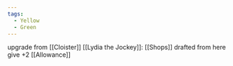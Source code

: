 ```yaml
---
tags:
  - Yellow
  - Green
---
```

upgrade from [[Cloister]]
[[Lydia the Jockey]]: [[Shops]] drafted from here give +2 [[Allowance]]
